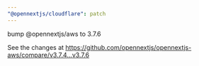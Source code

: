 ```yaml
---
"@opennextjs/cloudflare": patch
---
```


bump @opennextjs/aws to 3.7.6

See the changes at <https://github.com/opennextjs/opennextjs-aws/compare/v3.7.4...v3.7.6>
